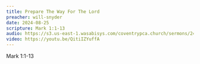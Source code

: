 ```yaml
---
title: Prepare The Way For The Lord
preacher: will-snyder
date: 2024-08-25
scripture: Mark 1:1-13
audio: https://s3.us-east-1.wasabisys.com/coventrypca.church/sermons/24.08.25A%20Prepare%20The%20Way%20For%20The%20Lord%20-%20Will%20Snyder.mp3
video: https://youtu.be/QitiIZYuffA
---
```

Mark 1:1-13